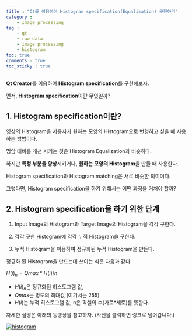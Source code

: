 ```yaml
---
title : "Qt를 이용하여 Histogram specification(Equalization) 구현하기"
category :
    - Image_processing
tag :
    - qt
    - raw data
    - image processing
    - histogram
toc: true
comments : true
toc_sticky : true
---
```


**Qt Creator**를 이용하여 **Histogram specification**를 구현해보자.

먼저, **Histogram specification**이란 무엇일까?


## 1. Histogram specification이란?

영상의 Histogram을 사용자가 원하는 모양의 Histogram으로 변형하고 싶을 때 사용하는 방법이다.

명암 대비를 개선 시키는 것은 Histogram Equalization과 비슷하다.

하지만 **특정 부분을 향상**시키거나, **원하는 모양의 Histogram**을 만들 때 사용한다.

Histogram specification과 Histogram matching은 서로 비슷한 의미이다.

그렇다면, Histogram specification을 하기 위해서는 어떤 과정을 거쳐야 할까?

## 2. Histogram specification을 하기 위한 단계

1. Input Image의 Histogram과 Target Image의 Histogram을 각각 구한다.

2. 각각 구한 Histogram에 각각 누적 Histogram을 구한다.

3. 누적 Histogram을 이용하여 정규화된 누적 Histogram을 만든다.

정규화 된 Histogram을 만드는데 쓰이는 식은 다음과 같다.

$H(i)_n=Qmax*H(i)/n$

- $H(i)_n$은 정규화된 히스토그램 값,
- $Qmax$는 명도의 최대값 (여기서는 255)
- $H(i)$는 누적 히스토그램 값, n은 픽셀의 수(가로*세로)를 뜻한다.

자세한 설명은 아래의 동영상을 참고하자. (사진을 클릭하면 링크로 넘어갑니다.)

[![histogram](https://user-images.githubusercontent.com/41863759/82750397-da623a00-9dea-11ea-9f5c-aa6e7c1fe544.JPG)](https://www.youtube.com/watch?v=WXHFmJVHvag)

  








